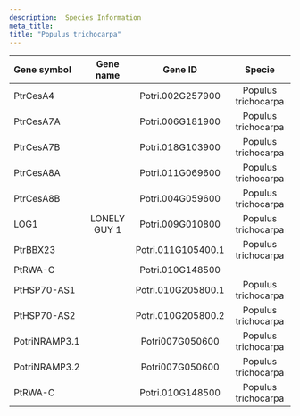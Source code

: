 ```yaml
---
description:  Species Information
meta_title:
title: "Populus trichocarpa"
---
```

|Gene symbol |  Gene name | Gene ID | Specie |
|:-------|:------:|:----:|:----:|
| PtrCesA4 |  | Potri.002G257900 | Populus trichocarpa |
| PtrCesA7A |  | Potri.006G181900 | Populus trichocarpa |
| PtrCesA7B |  | Potri.018G103900 | Populus trichocarpa |
| PtrCesA8A |  | Potri.011G069600 | Populus trichocarpa |
| PtrCesA8B |  | Potri.004G059600 | Populus trichocarpa |
| LOG1 | LONELY GUY 1 | Potri.009G010800 | Populus trichocarpa |
| PtrBBX23 |  | Potri.011G105400.1 | Populus trichocarpa |
| PtRWA-C |  | Potri.010G148500 |  |
| PtHSP70-AS1 |  | Potri.010G205800.1 | Populus trichocarpa |
| PtHSP70-AS2 |  | Potri.010G205800.2 | Populus trichocarpa |
| PotriNRAMP3.1 |  | Potri007G050600 | Populus trichocarpa |
| PotriNRAMP3.2 |  | Potri007G050600 | Populus trichocarpa |
| PtRWA-C |  | Potri.010G148500 | Populus trichocarpa |
